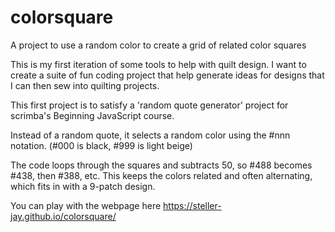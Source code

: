 # colorsquare
A project to use a random color to create a grid of related color squares

This is my first iteration of some tools to help with quilt design.  I want to create a suite of fun coding project that help generate ideas for designs that I can then sew into quilting projects.

This first project is to satisfy a 'random quote generator' project for scrimba's Beginning JavaScript course.

Instead of a random quote, it selects a random color using the #nnn notation.  (#000 is black, #999 is light beige)

The code loops through the squares and subtracts 50, so #488 becomes #438, then #388, etc.  This keeps the colors related and often alternating, which fits in with a 9-patch design.  

You can play with the webpage here https://steller-jay.github.io/colorsquare/

